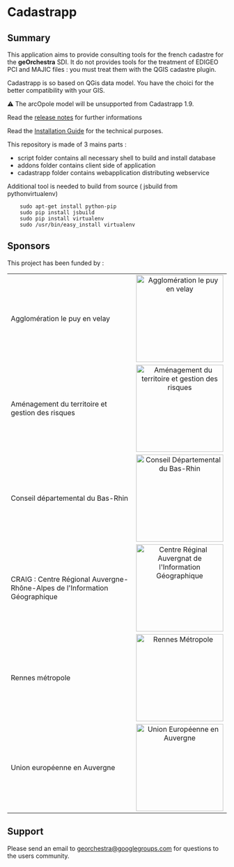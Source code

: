 # Cadastrapp 

## Summary

This application aims to provide consulting tools for the french cadastre for the **geOrchestra** SDI.
It do not provides tools for the treatment of EDIGEO PCI and MAJIC files : you must treat them with the QGIS cadastre plugin.

Cadastrapp is so based on QGis data model. You have the choici for the better compatibility with your GIS.

:warning: The arcOpole model will be unsupported from Cadastrapp 1.9.

Read the [release notes](https://github.com/georchestra/cadastrapp/wiki/Releases)  for further informations

Read the [Installation Guide](https://github.com/georchestra/cadastrapp/wiki/Guide-Administrateur#installation) for the technical purposes.


This repository is made of 3 mains parts : 
- script folder contains all necessary shell to build and install database
- addons folder contains client side of application
- cadastrapp folder contains webapplication distributing webservice

Additional tool is needed to build from source ( jsbuild from pythonvirtualenv)

```
	sudo apt-get install python-pip
	sudo pip install jsbuild
	sudo pip install virtualenv
	sudo /usr/bin/easy_install virtualenv
```


## Sponsors

This project has been funded by : 


<table>
    <tbody>  <tr>
            <td>Agglomération le puy en velay</td>
            <td align="center"><img src="https://opendata.agglo-lepuyenvelay.fr/images/logos/agglo.png" width="200" alt = "Agglomération le puy en velay"></td>
        </tr>
        <tr>
            <td>Aménagement du territoire et gestion des risques</td>
            <td align="center"><img src="https://cloud.githubusercontent.com/assets/11499415/14116676/41fbce6c-f5e1-11e5-8863-2b1f4cd19034.jpg" width="200" alt = "Aménagement du territoire et gestion des risques"></td>
        </tr>
        <tr>
            <td>Conseil départemental du Bas-Rhin</td>
            <td align="center"><img src="https://cloud.githubusercontent.com/assets/5012040/13945329/ac9a6786-f00c-11e5-8acc-b21705db585b.png" width="200" alt = "Conseil Départemental du Bas-Rhin"></td>
        </tr>
        <tr>
             <td>CRAIG : Centre Régional Auvergne-Rhône-Alpes de l'Information Géographique</td>
            <td align="center"><img src="https://cloud.githubusercontent.com/assets/3421760/14113316/bf38b2e6-f5d2-11e5-87c5-754f776a5962.jpg" width="200" alt = "Centre Réginal Auvergnat de l'Information Géographique"></td>
        </tr>
         <tr>
             <td>Rennes métropole</td>
            <td align="center"><img src="https://cloud.githubusercontent.com/assets/6370443/13951133/407ee162-f02f-11e5-8c70-a7b6cff7ba43.jpg" width="200" alt = "Rennes Métropole"></td>
        </tr>
        <tr>
             <td>Union européenne en Auvergne</td>
            <td align="center"><img src="https://cloud.githubusercontent.com/assets/3421760/14113246/5e8bdf2c-f5d2-11e5-86a1-638b191194d3.png" width="200" alt = "Union Européenne en Auvergne"></td>
        </tr>
    </tbody>
</table>


## Support

Please send an email to georchestra@googlegroups.com for questions to the users community.
